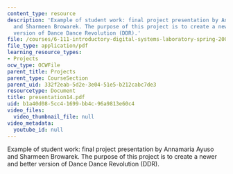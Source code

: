 ```yaml
---
content_type: resource
description: 'Example of student work: final project presentation by Annamaria Ayuso
  and Sharmeen Browarek. The purpose of this project is to create a newer and better
  version of Dance Dance Revolution (DDR).'
file: /courses/6-111-introductory-digital-systems-laboratory-spring-2006/b1a40d085cc41699bb4c96a9813e60c4_presentation14.pdf
file_type: application/pdf
learning_resource_types:
- Projects
ocw_type: OCWFile
parent_title: Projects
parent_type: CourseSection
parent_uid: 332f2eab-5d2e-3e04-51e5-b212cabc7de3
resourcetype: Document
title: presentation14.pdf
uid: b1a40d08-5cc4-1699-bb4c-96a9813e60c4
video_files:
  video_thumbnail_file: null
video_metadata:
  youtube_id: null
---
```

Example of student work: final project presentation by Annamaria Ayuso and Sharmeen Browarek. The purpose of this project is to create a newer and better version of Dance Dance Revolution (DDR).